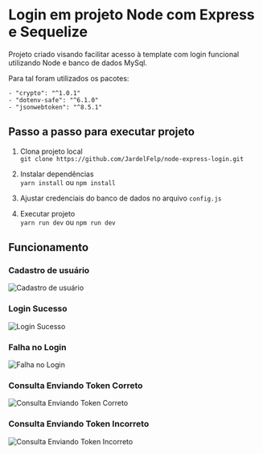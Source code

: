 # Login em projeto Node com Express e Sequelize
Projeto criado visando facilitar acesso à template com login funcional utilizando Node e banco de dados MySql.

Para tal foram utilizados os pacotes:
```
- "crypto": "^1.0.1"
- "dotenv-safe": "^6.1.0"
- "jsonwebtoken": "^8.5.1"
```

## Passo a passo para executar projeto

1. Clona projeto local <br />
```git clone https://github.com/JardelFelp/node-express-login.git```

2. Instalar dependências <br />
```yarn install``` ou ```npm install```

3. Ajustar credenciais do banco de dados no arquivo `config.js`

4. Executar projeto <br />
```yarn run dev``` ou ```npm run dev```

## Funcionamento
### Cadastro de usuário
![Cadastro de usuário](https://i.imgur.com/j4MXcwk.png)

### Login Sucesso
![Login Sucesso](https://i.imgur.com/LOgwPQM.png)

### Falha no Login
![Falha no Login](https://i.imgur.com/BKeuoIO.png)

### Consulta Enviando Token Correto
![Consulta Enviando Token Correto](https://i.imgur.com/M9qMgyy.png)

### Consulta Enviando Token Incorreto
![Consulta Enviando Token Incorreto](https://i.imgur.com/VfMEQU9.png)
